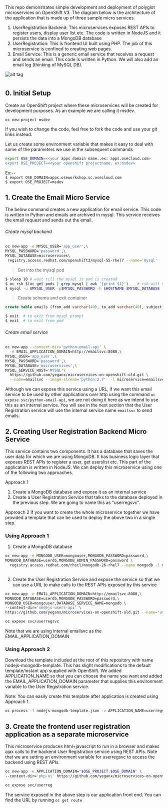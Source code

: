 This repo demonstrates simple development and deployment of polyglot microservices on OpenShift V3.  The diagram below is the architecture of the application that is made up of three sample micro services. 
1. UserRegistration Backend: This microservices exposes REST APIs to register users, display user list etc. The code is written in NodeJS and it persists the data into a MongoDB database
2. UserRegistration: This is frontend UI built using PHP. The job of this microservice is confined to creating web pages.
3. Email Service: This is a generic email service that receives a request and sends an email. This code is written in Python. We will also add an email log (thinking of MySQL DB).

![alt tag](https://raw.githubusercontent.com/debianmaster/microservices-on-openshift/master/Arch.jpeg)

# 
## 0. Initial Setup
Create an OpenShift project where these microservices will be created for development purposes. As an example we are calling it msdev.
```sh
oc new-project msdev
```

If you wish to change the code, feel free to fork the code and use your git links instead.


Let us create some environment variable that makes it easy to deal with some of the parameters we use in the subsequent commands
```sh
export OSE_DOMAIN=<<your apps domain name..ex: apps.osecloud.com> 
export OSE_PROJECT=<<your openshift projectname. ex:msdev>
```
Ex:--   
`$ export OSE_DOMAIN=apps.oseworkshop.sc.osecloud.com`  
`$ export OSE_PROJECT=msdev`  

## 1. Create the Email Micro Service
The below command creates a new application for email service. This code is written in Python and emails are archived in mysql. This service receives the email request and sends out the email.

###### Create mysql backend   

```sh
oc new-app -e MYSQL_USER='app_user',\
MYSQL_PASSWORD='password',\
MYSQL_DATABASE=microservices\
 registry.access.redhat.com/openshift3/mysql-55-rhel7 --name='mysql'
```
> Get into the mysql pod   


```sh
$ sleep 10 # wait till the mysql is pod is created
$ oc rsh $(oc get pods | grep mysql | awk '{print $1}')    # rsh will ssh into the mysql pod
$ mysql -u $MYSQL_USER -p$MYSQL_PASSWORD -h $HOSTNAME $MYSQL_DATABASE   ##inside the pod 
```
>  Create schema and exit container

```sql
create table emails (from_add varchar(40), to_add varchar(40), subject varchar(40), body varchar(200), created_at date);   
```
```sh
$ exit  # to exit from mysql prompt
$ exit  # to exit from pod
```

###### Create email service  

```sh
oc new-app --context-dir='python-email-api' \
  -e EMAIL_APPLICATION_DOMAIN=http://emailsvc:8080,\
MYSQL_USER='app_user',\
MYSQL_PASSWORD='password',\
MYSQL_DATABASE='microservices',\
MYSQL_SERVICE_HOST='MYSQL'\
  https://github.com/yeganx/microservices-on-openshift-old.git \
  --name=emailsvc --image-stream='python:2.7'  -l microservice=emailsvc
```

Although we can expose this service using a URL, if we want this email service to be used by other applications over http using the command ``oc expose svc/python-email-api``, we are not doing it here as we intend to use this as an internal service. You will see in the next section that the User Registration service will use the internal service name ```emailsvc``` to send emails.

## 2. Creating User Registration Backend Micro Service
This service contains two components. It has a database that saves the user data for which we are using MongoDB. It has business logic layer that exposes REST APIs to register a user, get userslist etc. This part of the application is written in NodeJS. We can deploy this microservice using one of the following two approaches. 

Approach 1<br>
1. Create a MongoDB database and expose it as an internal service<br>
2. Create a User Registration Service that talks to the database deployed in the previous step. We are going to name this as "userregsvc".<br>

Approach 2
If you want to create the whole microservice together we have provided a template that can be used to deploy the above two in a single step.

### Using Approach 1
1. Create a MongoDB database
```sh
oc new-app -e MONGODB_USER=mongouser,MONGODB_PASSWORD=password,\
MONGODB_DATABASE=userdb,MONGODB_ADMIN_PASSWORD=password \
  registry.access.redhat.com/rhscl/mongodb-26-rhel7 --name mongodb -l microservice=userregsvc
  
```   

2. Create the User Registration Service and expose the service so that we can use a URL to make calls to the REST APIs exposed by this service
```sh
oc new-app -e EMAIL_APPLICATION_DOMAIN=http://emailsvc:8080,\
MONGODB_DATABASE=userdb,MONGODB_PASSWORD=password,\
MONGODB_USER=mongouser,DATABASE_SERVICE_NAME=mongodb \
--context-dir='nodejs-users-api' \
https://github.com/yeganx/microservices-on-openshift-old.git --name='userregsvc' -l microservice=userregsvc

oc expose svc/userregsvc
```
Note that we are using internal emailsvc as the EMAIL_APPLICATION_DOMAIN

### Using Approach 2

Download the template included at the root of this repository with name nodejs-mongodb-template. This has slight modifications to the default template/instant app supplied with OpenShift. We added APPLICATION_NAME so that you can choose the name you want and added the EMAIL_APPLICATION_DOMAIN parameter that supplies this environment variable to the User Registration service.

Note: You can easily create this template after application is created using Approach 1.

```sh
oc process -f nodejs-mongodb-template.json -v APPLICATION_NAME=userregsvc,SOURCE_REPOSITORY_URL=https://github.com/yeganx/microservices-on-openshift-old.git,CONTEXT_DIR=nodejs-users-api,DATABASE_SERVICE_NAME=mongodb,DATABASE_USER=mongouser,DATABASE_PASSWORD=password,DATABASE_NAME=userdb,DATABASE_ADMIN_PASSWORD=password,EMAIL_APPLICATION_DOMAIN=http://emailsvc:8080 | oc create -f -
```


## 3. Create the frontend user registration application as a separate microservice 
This microservice produces html+javascript to run in a browser and makes ajax calls to the backend User Registration service using REST APIs.
Note that we are setting an environment variable for userregsvc to access the backend using REST APIs.

```sh
oc new-app -e APPLICATION_DOMAIN="$OSE_PROJECT.$OSE_DOMAIN" \
--context-dir='php-ui' https://github.com/yeganx/microservices-on-openshift-old.git --name='userreg' -l microservice=userreg

oc expose svc/userreg
```
The service exposed in the above step is our application front end. You can find the URL by running ```oc get route```

